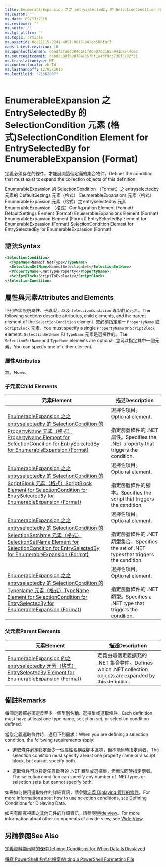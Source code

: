 ```yaml
---
title: EnumerableExpansion 之之 entryselectedby 的 SelectionCondition 元素（格式） |Microsoft Docs
ms.custom: ''
ms.date: 09/13/2016
ms.reviewer: ''
ms.suite: ''
ms.tgt_pltfrm: ''
ms.topic: article
ms.assetid: 8c012115-9241-4851-9015-841eb508faf3
caps.latest.revision: 10
ms.openlocfilehash: d6adf2fa62384d671fd6a07dd185a941daa44cec
ms.sourcegitcommit: debd2b38fb8070a7357bf1a4bf9cc736f3702f31
ms.translationtype: MT
ms.contentlocale: zh-TW
ms.lasthandoff: 12/05/2019
ms.locfileid: "72362007"
---
```

# <a name="selectioncondition-element-for-entryselectedby-for-enumerableexpansion-format"></a><span data-ttu-id="bc2f4-102">EnumerableExpansion 之 EntrySelectedBy 的 SelectionCondition 元素 (格式)</span><span class="sxs-lookup"><span data-stu-id="bc2f4-102">SelectionCondition Element for EntrySelectedBy for EnumerableExpansion (Format)</span></span>

<span data-ttu-id="bc2f4-103">定義必須存在的條件，才能展開這個定義的集合物件。</span><span class="sxs-lookup"><span data-stu-id="bc2f4-103">Defines the condition that must exist to expand the collection objects of this definition.</span></span>

<span data-ttu-id="bc2f4-104">EnumerableExpansion 的 SelectionCondition （Format）之 entryselectedby 元素的 DefaultSettings 元素（格式） EnumerableExpansions 元素（格式） EnumerableExpansion 元素（格式）之 entryselectedby 元素EnumerableExpansion （格式）</span><span class="sxs-lookup"><span data-stu-id="bc2f4-104">Configuration Element (Format) DefaultSettings Element (Format) EnumerableExpansions Element (Format) EnumerableExpansion Element (Format) EntrySelectedBy Element for EnumerableExpansion (Format) SelectionCondition Element for EntrySelectedBy for EnumerableExpansion (Format)</span></span>

## <a name="syntax"></a><span data-ttu-id="bc2f4-105">語法</span><span class="sxs-lookup"><span data-stu-id="bc2f4-105">Syntax</span></span>

```xml
<SelectionCondition>
  <TypeName>Nameof.NetType</TypeName>
  <SelectionSetName>NameofSelectionSet</SelectionSetName>
  <PropertyName>.NetTypeProperty</PropertyName>
  <ScriptBlock>ScriptToEvaluate</ScriptBlock>
</SelectionCondition>
```

## <a name="attributes-and-elements"></a><span data-ttu-id="bc2f4-106">屬性與元素</span><span class="sxs-lookup"><span data-stu-id="bc2f4-106">Attributes and Elements</span></span>

<span data-ttu-id="bc2f4-107">下列各節說明屬性、子專案，以及 `SelectionCondition` 專案的父元素。</span><span class="sxs-lookup"><span data-stu-id="bc2f4-107">The following sections describe attributes, child elements, and the parent element of the `SelectionCondition` element.</span></span> <span data-ttu-id="bc2f4-108">您必須指定單一 `PropertyName` 或 `ScriptBlock` 元素。</span><span class="sxs-lookup"><span data-stu-id="bc2f4-108">You must specify a single `PropertyName` or `ScriptBlock` element.</span></span> <span data-ttu-id="bc2f4-109">`SelectionSetName` 和 `TypeName` 元素是選擇性的。</span><span class="sxs-lookup"><span data-stu-id="bc2f4-109">The `SelectionSetName` and `TypeName` elements are optional.</span></span> <span data-ttu-id="bc2f4-110">您可以指定其中一個元素。</span><span class="sxs-lookup"><span data-stu-id="bc2f4-110">You can specify one of either element.</span></span>

### <a name="attributes"></a><span data-ttu-id="bc2f4-111">屬性</span><span class="sxs-lookup"><span data-stu-id="bc2f4-111">Attributes</span></span>

<span data-ttu-id="bc2f4-112">無。</span><span class="sxs-lookup"><span data-stu-id="bc2f4-112">None.</span></span>

### <a name="child-elements"></a><span data-ttu-id="bc2f4-113">子元素</span><span class="sxs-lookup"><span data-stu-id="bc2f4-113">Child Elements</span></span>

|<span data-ttu-id="bc2f4-114">元素</span><span class="sxs-lookup"><span data-stu-id="bc2f4-114">Element</span></span>|<span data-ttu-id="bc2f4-115">描述</span><span class="sxs-lookup"><span data-stu-id="bc2f4-115">Description</span></span>|
|-------------|-----------------|
|[<span data-ttu-id="bc2f4-116">EnumerableExpansion 之之 entryselectedby 的 SelectionCondition 的 PropertyName 元素（格式）</span><span class="sxs-lookup"><span data-stu-id="bc2f4-116">PropertyName Element for SelectionCondition for EntrySelectedBy for EnumerableExpansion (Format)</span></span>](./propertyname-element-for-selectioncondition-for-entryselectedby-for-enumerableexpansion-format.md)|<span data-ttu-id="bc2f4-117">選擇性項目。</span><span class="sxs-lookup"><span data-stu-id="bc2f4-117">Optional element.</span></span><br /><br /> <span data-ttu-id="bc2f4-118">指定觸發條件的 .NET 屬性。</span><span class="sxs-lookup"><span data-stu-id="bc2f4-118">Specifies the .NET property that triggers the condition.</span></span>|
|[<span data-ttu-id="bc2f4-119">EnumerableExpansion 之之 entryselectedby 的 SelectionCondition 的 ScriptBlock 元素（格式）</span><span class="sxs-lookup"><span data-stu-id="bc2f4-119">ScriptBlock Element for SelectionCondition for EntrySelectedBy for EnumerableExpansion (Format)</span></span>](./scriptblock-element-for-selectioncondition-for-entryselectedby-for-enumerableexpansion-format.md)|<span data-ttu-id="bc2f4-120">選擇性項目。</span><span class="sxs-lookup"><span data-stu-id="bc2f4-120">Optional element.</span></span><br /><br /> <span data-ttu-id="bc2f4-121">指定觸發條件的腳本。</span><span class="sxs-lookup"><span data-stu-id="bc2f4-121">Specifies the script that triggers the condition.</span></span>|
|[<span data-ttu-id="bc2f4-122">EnumerableExpansion 之之 entryselectedby 的 SelectionCondition 的 SelectionSetName 元素（格式）</span><span class="sxs-lookup"><span data-stu-id="bc2f4-122">SelectionSetName Element for SelectionCondition for EntrySelectedBy for EnumerableExpansion (Format)</span></span>](./selectionsetname-element-for-selectioncondition-for-entryselectedby-for-enumerableexpansion-format.md)|<span data-ttu-id="bc2f4-123">選擇性項目。</span><span class="sxs-lookup"><span data-stu-id="bc2f4-123">Optional element.</span></span><br /><br /> <span data-ttu-id="bc2f4-124">指定觸發條件的 .NET 類型集合。</span><span class="sxs-lookup"><span data-stu-id="bc2f4-124">Specifies the set of .NET types that triggers the condition.</span></span>|
|[<span data-ttu-id="bc2f4-125">EnumerableExpansion 之之 entryselectedby 的 SelectionCondition 的 TypeName 元素（格式）</span><span class="sxs-lookup"><span data-stu-id="bc2f4-125">TypeName Element for SelectionCondition for EntrySelectedBy for EnumerableExpansion (Format)</span></span>](./typename-element-for-selectioncondition-for-entryselectedby-for-enumerableexpansion-format.md)|<span data-ttu-id="bc2f4-126">選擇性項目。</span><span class="sxs-lookup"><span data-stu-id="bc2f4-126">Optional element.</span></span><br /><br /> <span data-ttu-id="bc2f4-127">指定觸發條件的 .NET 類型。</span><span class="sxs-lookup"><span data-stu-id="bc2f4-127">Specifies a .NET type that triggers the condition.</span></span>|

### <a name="parent-elements"></a><span data-ttu-id="bc2f4-128">父元素</span><span class="sxs-lookup"><span data-stu-id="bc2f4-128">Parent Elements</span></span>

|<span data-ttu-id="bc2f4-129">元素</span><span class="sxs-lookup"><span data-stu-id="bc2f4-129">Element</span></span>|<span data-ttu-id="bc2f4-130">描述</span><span class="sxs-lookup"><span data-stu-id="bc2f4-130">Description</span></span>|
|-------------|-----------------|
|[<span data-ttu-id="bc2f4-131">EnumerableExpansion 的之 entryselectedby 元素（格式）</span><span class="sxs-lookup"><span data-stu-id="bc2f4-131">EntrySelectedBy Element for EnumerableExpansion (Format)</span></span>](./entryselectedby-element-for-enumerableexpansion-format.md)|<span data-ttu-id="bc2f4-132">定義由這個定義擴充的 .NET 集合物件。</span><span class="sxs-lookup"><span data-stu-id="bc2f4-132">Defines which .NET collection objects are expanded by this definition.</span></span>|

## <a name="remarks"></a><span data-ttu-id="bc2f4-133">備註</span><span class="sxs-lookup"><span data-stu-id="bc2f4-133">Remarks</span></span>

<span data-ttu-id="bc2f4-134">每個定義都必須定義至少一個型別名稱、選擇集或選取條件。</span><span class="sxs-lookup"><span data-stu-id="bc2f4-134">Each definition must have at least one type name, selection set, or selection condition defined.</span></span>

<span data-ttu-id="bc2f4-135">當您定義選取條件時，適用下列需求：</span><span class="sxs-lookup"><span data-stu-id="bc2f4-135">When you are defining a selection condition, the following requirements apply:</span></span>

- <span data-ttu-id="bc2f4-136">選取條件必須指定至少一個屬性名稱或腳本區塊，但不能同時指定兩者。</span><span class="sxs-lookup"><span data-stu-id="bc2f4-136">The selection condition must specify a least one property name or a script block, but cannot specify both.</span></span>

- <span data-ttu-id="bc2f4-137">選取條件可以指定任意數目的 .NET 類型或選擇集，但無法同時指定兩者。</span><span class="sxs-lookup"><span data-stu-id="bc2f4-137">The selection condition can specify any number of .NET types or selection sets, but cannot specify both.</span></span>

<span data-ttu-id="bc2f4-138">如需如何使用選取條件的詳細資訊，請參閱[定義 Diplaying 資料的條件](./defining-conditions-for-displaying-data.md)。</span><span class="sxs-lookup"><span data-stu-id="bc2f4-138">For more information about how to use selection conditions, see [Defining Conditions for Diplaying Data](./defining-conditions-for-displaying-data.md).</span></span>

<span data-ttu-id="bc2f4-139">如需有關寬視圖之其他元件的詳細資訊，請參閱[Wide view](./creating-a-wide-view.md)。</span><span class="sxs-lookup"><span data-stu-id="bc2f4-139">For more information about other components of a wide view, see [Wide View](./creating-a-wide-view.md).</span></span>

## <a name="see-also"></a><span data-ttu-id="bc2f4-140">另請參閱</span><span class="sxs-lookup"><span data-stu-id="bc2f4-140">See Also</span></span>

[<span data-ttu-id="bc2f4-141">定義資料顯示時的條件</span><span class="sxs-lookup"><span data-stu-id="bc2f4-141">Defining Conditions for When Data Is Displayed</span></span>](./defining-conditions-for-displaying-data.md)

[<span data-ttu-id="bc2f4-142">撰寫 PowerShell 格式化檔案</span><span class="sxs-lookup"><span data-stu-id="bc2f4-142">Writing a PowerShell Formatting File</span></span>](./writing-a-powershell-formatting-file.md)
